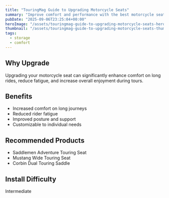 ```yaml
---
title: "TouringMag Guide to Upgrading Motorcycle Seats"
summary: "Improve comfort and performance with the best motorcycle seat upgrades."
pubDate: "2025-09-06T23:25:04+00:00"
heroImage: "/assets/touringmag-guide-to-upgrading-motorcycle-seats-hero.jpg"
thumbnail: "/assets/touringmag-guide-to-upgrading-motorcycle-seats-thumb.jpg"
tags:
  - storage
  - comfort
---
```


<h2>Why Upgrade</h2>
<p>Upgrading your motorcycle seat can significantly enhance comfort on long rides, reduce fatigue, and increase overall enjoyment during tours.</p>
<h2>Benefits</h2>
<ul>
  <li>Increased comfort on long journeys</li>
  <li>Reduced rider fatigue</li>
  <li>Improved posture and support</li>
  <li>Customizable to individual needs</li>
</ul>
<h2>Recommended Products</h2>
<ul>
  <li>Saddlemen Adventure Touring Seat</li>
  <li>Mustang Wide Touring Seat</li>
  <li>Corbin Dual Touring Saddle</li>
</ul>
<h2>Install Difficulty</h2>
<p>Intermediate</p>